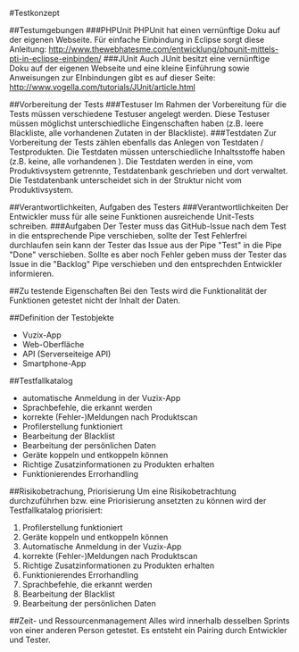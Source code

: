 #Testkonzept

##Testumgebungen
###PHPUnit
PHPUnit hat einen vernünftige Doku auf der eigenen Webseite. Für einfache Einbindung in Eclipse sorgt diese Anleitung: http://www.thewebhatesme.com/entwicklung/phpunit-mittels-pti-in-eclipse-einbinden/
###JUnit
Auch JUnit besitzt eine vernünftige Doku auf der eigenen Webseite und eine kleine Einführung sowie Anweisungen zur EInbindungen gibt es auf dieser Seite: http://www.vogella.com/tutorials/JUnit/article.html

##Vorbereitung der Tests
###Testuser
Im Rahmen der Vorbereitung für die Tests müssen verschiedene Testuser angelegt werden. Diese Testuser müssen möglichst unterschiedliche Eingenschaften haben (z.B. leere Blackliste, alle vorhandenen Zutaten in der Blackliste).
###Testdaten
Zur Vorbereitung der Tests zählen ebenfalls das Anlegen von Testdaten / Testprodukten. Die Testdaten müssen unterschiedliche Inhaltsstoffe haben (z.B. keine, alle vorhandenen ). Die Testdaten werden in eine, vom Produktivsystem getrennte, Testdatenbank geschrieben und dort verwaltet. Die Testdatenbank unterscheidet sich in der Struktur nicht vom Produktivsystem.

##Verantwortlichkeiten, Aufgaben des Testers
###Verantwortlichkeiten
Der Entwickler muss für alle seine Funktionen ausreichende Unit-Tests schreiben.
###Aufgaben
Der Tester muss das GitHub-Issue nach dem Test in die entsprechende Pipe verschieben, sollte der Test Fehlerfrei durchlaufen sein kann der Tester das Issue aus der Pipe "Test" in die Pipe "Done" verschieben. Sollte es aber noch Fehler geben muss der Tester das Issue in die "Backlog" Pipe verschieben und den entsprechden Entwickler informieren.

##Zu testende Eigenschaften
Bei den Tests wird die Funktionalität der Funktionen getestet nicht der Inhalt der Daten. 

##Definition der Testobjekte
- Vuzix-App
- Web-Oberfläche
- API (Serverseiteige API)
- Smartphone-App


##Testfallkatalog
- automatische Anmeldung in der Vuzix-App
- Sprachbefehle, die erkannt werden
- korrekte (Fehler-)Meldungen nach Produktscan
- Profilerstellung funktioniert
- Bearbeitung der Blacklist
- Bearbeitung der persönlichen Daten
- Geräte koppeln und entkoppeln können
- Richtige Zusatzinformationen zu Produkten erhalten
- Funktionierendes Errorhandling

##Risikobetrachung, Priorisierung
Um eine Risikobetrachtung durchzuführhen bzw. eine Priorisierung ansetzten zu können wird der Testfallkatalog priorisiert:

1.	Profilerstellung funktioniert
2.	Geräte koppeln und entkoppeln können
3.	Automatische Anmeldung in der Vuzix-App
4.	korrekte (Fehler-)Meldungen nach Produktscan
5.	Richtige Zusatzinformationen zu Produkten erhalten
6.	Funktionierendes Errorhandling
7.	Sprachbefehle, die erkannt werden
8.	Bearbeitung der Blacklist
9.	Bearbeitung der persönlichen Daten

##Zeit- und Ressourcenmanagement
Alles wird innerhalb desselben Sprints von einer anderen Person getestet. Es entsteht ein Pairing durch Entwickler und Tester.
